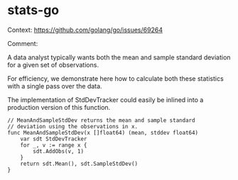 # stats-go

Context: https://github.com/golang/go/issues/69264

Comment:

A data analyst typically wants both the mean and
sample standard deviation for a given set of
observations.

For efficiency, we demonstrate here how
to calculate both these statistics with a single pass
over the data. 

The implementation of StdDevTracker could easily
be inlined into a production version of this function.

~~~
// MeanAndSampleStdDev returns the mean and sample standard
// deviation using the observations in x.
func MeanAndSampleStdDev(x []float64) (mean, stddev float64)
	var sdt StdDevTracker
	for _, v := range x {
		sdt.AddObs(v, 1)
	}
	return sdt.Mean(), sdt.SampleStdDev()
}
~~~


